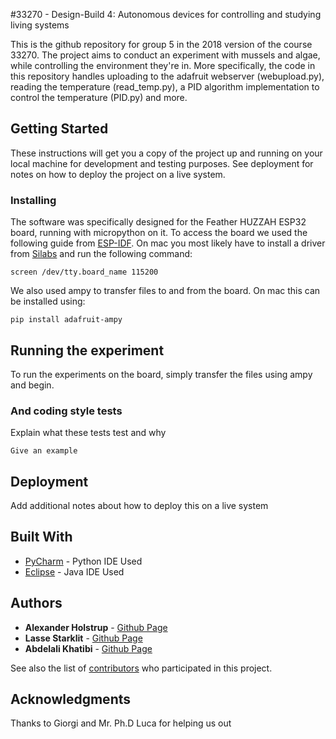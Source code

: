 #33270 - Design-Build 4: Autonomous devices for controlling and studying living systems 

This is the github repository for group 5 in the 2018 version of the course 33270. The project aims to conduct an experiment with mussels and algae, while controlling the environment they're in. More specifically, the code in this repository handles uploading to the adafruit webserver (webupload.py), reading the temperature (read_temp.py), a PID algorithm implementation to control the temperature (PID.py) and more. 

## Getting Started

These instructions will get you a copy of the project up and running on your local machine for development and testing purposes. See deployment for notes on how to deploy the project on a live system.

### Installing

The software was specifically designed for the Feather HUZZAH ESP32 board, running with micropython on it. 
To access the board we used the following guide from [ESP-IDF](http://esp-idf.readthedocs.io/en/latest/get-started/establish-serial-connection.html). On mac you most likely have to install a driver from [Silabs](https://www.silabs.com/products/development-tools/software/usb-to-uart-bridge-vcp-drivers) and run the following command:

```
screen /dev/tty.board_name 115200
```

We also used ampy to transfer files to and from the board. On mac this can be installed using: 

```
pip install adafruit-ampy
```

## Running the experiment

To run the experiments on the board, simply transfer the files using ampy and begin. 


### And coding style tests

Explain what these tests test and why

```
Give an example
```

## Deployment

Add additional notes about how to deploy this on a live system

## Built With

* [PyCharm](https://www.jetbrains.com/pycharm/download/#section=mac) - Python IDE Used
* [Eclipse](http://www.eclipse.org/downloads/) - Java IDE Used


## Authors

* **Alexander Holstrup** - [Github Page](https://github.com/Holstrup)
* **Lasse Starklit** - [Github Page](https://github.com/lassestarklit)
* **Abdelali Khatibi** - [Github Page](https://github.com/thecoder2297)


See also the list of [contributors](https://github.com/your/project/contributors) who participated in this project.

## Acknowledgments

Thanks to Giorgi and Mr. Ph.D Luca for helping us out
